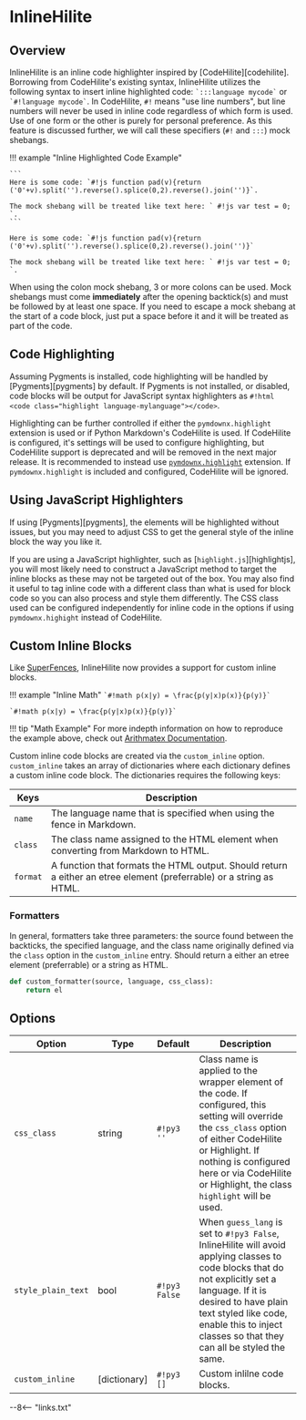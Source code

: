 # InlineHilite

## Overview

InlineHilite is an inline code highlighter inspired by [CodeHilite][codehilite]. Borrowing from CodeHilite's existing syntax, InlineHilite utilizes the following syntax to insert inline highlighted code: `` `:::language mycode` `` or `` `#!language mycode` ``.  In CodeHilite, ` #! ` means "use line numbers", but line numbers will never be used in inline code regardless of which form is used. Use of one form or the other is purely for personal preference. As this feature is discussed further, we will call these specifiers (` #! ` and ` ::: `) mock shebangs.

!!! example "Inline Highlighted Code Example"

    ```
    Here is some code: `#!js function pad(v){return ('0'+v).split('').reverse().splice(0,2).reverse().join('')}`.

    The mock shebang will be treated like text here: ` #!js var test = 0; `.
    ```

    Here is some code: `#!js function pad(v){return ('0'+v).split('').reverse().splice(0,2).reverse().join('')}`

    The mock shebang will be treated like text here: ` #!js var test = 0; `.

When using the colon mock shebang, 3 or more colons can be used.  Mock shebangs must come **immediately** after the opening backtick(s) and must be followed by at least one space.  If you need to escape a mock shebang at the start of a code block, just put a space before it and it will be treated as part of the code.

## Code Highlighting

Assuming Pygments is installed, code highlighting will be handled by [Pygments][pygments] by default. If Pygments is not installed, or disabled, code blocks will be output for JavaScript syntax highlighters as `#!html <code class="highlight language-mylanguage"></code>`.

Highlighting can be further controlled if either the `pymdownx.highlight` extension is used or if Python Markdown's CodeHilite is used. If CodeHilite is configured, it's settings will be used to configure highlighting, but CodeHilite support is deprecated and will be removed in the next major release. It is recommended to instead use [`pymdownx.highlight`](./highlight.md) extension. If `pymdownx.highlight` is included and configured, CodeHilite will be ignored.

## Using JavaScript Highlighters

If using [Pygments][pygments], the elements will be highlighted without issues, but you may need to adjust CSS to get the general style of the inline block the way you like it.

If you are using a JavaScript highlighter, such as [`highlight.js`][highlightjs], you will most likely need to construct a JavaScript method to target the inline blocks as these may not be targeted out of the box. You may also find it useful to tag inline code with a different class than what is used for block code so you can also process and style them differently. The CSS class used can be configured independently for inline code in the options if using `pymdownx.highight` instead of CodeHilite.

## Custom Inline Blocks

Like [SuperFences](./superfences.md), InlineHilite now provides a support for custom inline blocks.

!!! example "Inline Math"
    ```
    `#!math p(x|y) = \frac{p(y|x)p(x)}{p(y)}`
    ```

    `#!math p(x|y) = \frac{p(y|x)p(x)}{p(y)}`

!!! tip "Math Example"
    For more indepth information on how to reproduce the example above, check out [Arithmatex Documentation](./arithmatex.md#alternative-math-blocks).

Custom inline code blocks are created via the `custom_inline` option.  `custom_inline` takes an array of dictionaries where each dictionary defines a custom inline code block. The dictionaries requires the following keys:

Keys        | Description
----------- | -----------
`name`      | The language name that is specified when using the fence in Markdown.
`class`     | The class name assigned to the HTML element when converting from Markdown to HTML.
`format`    | A function that formats the HTML output.  Should return a either an etree element (preferrable) or a string as HTML.

### Formatters

In general, formatters take three parameters: the source found between the backticks, the specified language, and the class name originally defined via the `class` option in the `custom_inline` entry. Should return a either an etree element (preferrable) or a string as HTML.

```python
def custom_formatter(source, language, css_class):
    return el
```

## Options

Option                    | Type         | Default       | Description
------------------------- | ------------ | ------------- | -----------
`css_class`               | string       | `#!py3 ''`    | Class name is applied to the wrapper element of the code. If configured, this setting will override the `css_class` option of either CodeHilite or Highlight. If nothing is configured here or via CodeHilite or Highlight, the class `highlight` will be used.
`style_plain_text`        | bool         | `#!py3 False` | When `guess_lang` is set to `#!py3 False`, InlineHilite will avoid applying classes to code blocks that do not explicitly set a language. If it is desired to have plain text styled like code, enable this to inject classes so that they can all be styled the same.
`custom_inline`           | [dictionary] | `#!py3 []`    | Custom inlilne code blocks.

--8<-- "links.txt"
